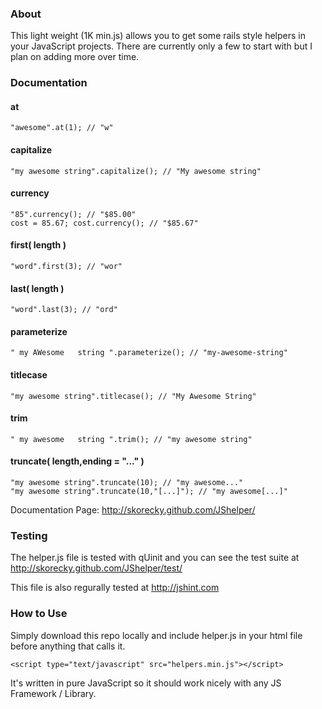 ### About
This light weight (1K min.js) allows you to get some rails style helpers in your JavaScript projects. There are currently only a few to start with but I plan on adding more over time.

### Documentation

#### at
    "awesome".at(1); // "w"
#### capitalize
    "my awesome string".capitalize(); // "My awesome string"
#### currency
    "85".currency(); // "$85.00"
    cost = 85.67; cost.currency(); // "$85.67"
#### first( length )
    "word".first(3); // "wor"
#### last( length )
    "word".last(3); // "ord"
#### parameterize
    " my AWesome   string ".parameterize(); // "my-awesome-string"
#### titlecase
    "my awesome string".titlecase(); // "My Awesome String"
#### trim
    " my awesome   string ".trim(); // "my awesome string"
#### truncate( length,ending = "..." )
    "my awesome string".truncate(10); // "my awesome..."
    "my awesome string".truncate(10,"[...]"); // "my awesome[...]"
    
Documentation Page: http://skorecky.github.com/JShelper/

### Testing
The helper.js file is tested with qUinit and you can see the test suite at http://skorecky.github.com/JShelper/test/

This file is also regurally tested at http://jshint.com

### How to Use
Simply download this repo locally and include helper.js in your html file before anything that calls it. 

    <script type="text/javascript" src="helpers.min.js"></script>
    
It's written in pure JavaScript so it should work nicely with any JS Framework / Library.